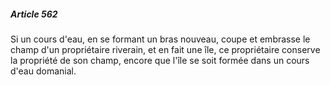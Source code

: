 ##### Article 562

Si un cours d'eau, en se formant un bras nouveau, coupe et embrasse le champ d'un propriétaire riverain, et en fait une île, ce propriétaire conserve la propriété de son champ, encore que l'île se soit formée dans un cours d'eau domanial.

